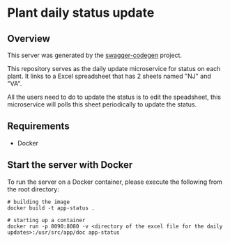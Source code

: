 # Plant daily status update

## Overview
This server was generated by the [swagger-codegen](https://github.com/swagger-api/swagger-codegen) project. 

This repository serves as the daily update microservice for status on each plant. It links to a Excel spreadsheet that has 2 sheets named "NJ" and "VA". 

All the users need to do to update the status is to edit the speadsheet, this microservice will polls this sheet periodically to update the status. 
 
## Requirements
* Docker

## Start the server with Docker

To run the server on a Docker container, please execute the following from the root directory:

```
# building the image
docker build -t app-status .

# starting up a container
docker run -p 8090:8080 -v <directory of the excel file for the daily updates>:/usr/src/app/doc app-status
```